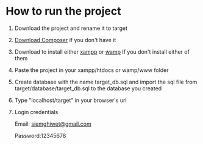 # How to run the project

1. Download the project and rename it to target

2. <a href="https://getcomposer.org/Composer-Setup.exe">Download Composer<a> if you don't have it

3. Download to install either <a href="https://www.apachefriends.org/download.html">xampp</a> or <a href="https://sourceforge.net/projects/wampserver/">wamp</a> If you don't install either of them

4. Paste the project in your xampp/htdocs or wamp/www folder

5. Create database with the name target_db.sql and import the sql file from target/database/target_db.sql to the database you created

6. Type "localhost/target" in your browser's url

7. Login credentials

   Email: siemghiwet@gmail.com
   
   Password:12345678

